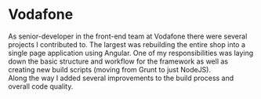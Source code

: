 <!--
  id: 2877
  slug: vodafone
  type: fortpolio
  excerpt: Rebuilt shop flow into a single page application using Angular. Added several improvements to the build process. Updated/refactored a lot of legacy code. Improved code quality.
  categories: JavaScript, HTML/CSS, framework
  tags: scrum, CSS, HTML, JavaScript, Angular, Grunt, NodeJS, TDD, Cucumber
  clients: Vodafone
  collaboration: 
  prizes: 
  thumbnail: vf_PDP.png
  image: vf_PDP.png
  images: vf_160712-DEVICE_Page_03a.png, vf_160712-DEVICE_Page_03b.png, vf_PDP.png, vfIDE.png
  inCv: true
  inPortfolio: true
  dateFrom: 2015-09-24
  dateTo: 2016-12-30
-->

# Vodafone

As senior-developer in the front-end team at Vodafone there were several projects I contributed to. The largest was rebuilding the entire shop into a single page application using Angular. One of my responsibilities was laying down the basic structure and workflow for the framework as well as creating new build scripts (moving from Grunt to just NodeJS).<br />
Along the way I added several improvements to the build process and overall code quality.
